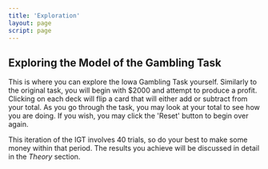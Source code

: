 ```yaml
---
title: 'Exploration'
layout: page
script: page
---
```


## Exploring the Model of the Gambling Task

This is where you can explore the Iowa Gambling Task yourself. Similarly to the original task, you will begin with $2000 and attempt to produce a profit. Clicking on each deck will flip a card that will either add or subtract from your total. As you go through the task, you may look at your total to see how you are doing. If you wish, you may click the 'Reset' button to begin over again. 

This iteration of the IGT involves 40 trials, so do your best to make some money within that period. The results you achieve will be discussed in detail in the *Theory* section.

<igt-example-human>
    <igt-control reset></igt-control>
    <igt-task running count="120" coherence="0.25" trials="1" probability="1" duration="Infinity" wait="0" iti="0"></igt-task>
    <igt-feedback></igt-feedback>
  </igt-example-human>



